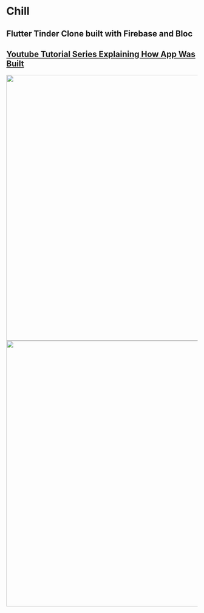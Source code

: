 # Chill

## Flutter Tinder Clone built with Firebase and Bloc

## [Youtube Tutorial Series Explaining How App Was Built](https://www.youtube.com/watch?v=uSck9FC-b9g&list=PLdBY1aYxSpPVokznNKIg3dmdeeJHiHF9Z)

<img height="700" src="https://github.com/OdongoWaga/chill/blob/master/Screenshot%202020-05-12%20at%2008.52.48.png" />
<img height="700" src="https://github.com/OdongoWaga/chill/blob/master/Screenshot%202020-05-12%20at%2009.03.41.png" />


